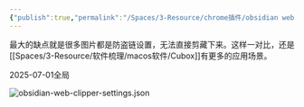 ```yaml
---
{"publish":true,"permalink":"/Spaces/3-Resource/chrome插件/obsidian web clipper.md","created":"2025-04-04","modified":"2025-05-31","tags":["chrome插件"],"cssclasses":""}
---
```



最大的缺点就是很多图片都是防盗链设置，无法直接剪藏下来。这样一对比，还是[[Spaces/3-Resource/软件梳理/macos软件/Cubox]]有更多的应用场景。

2025-07-01全局


![obsidian-web-clipper-settings.json](https://drive.google.com/open?id=1FyZbK4Tzl8MYq6oH3ZxFxids0bMwhkAw)
